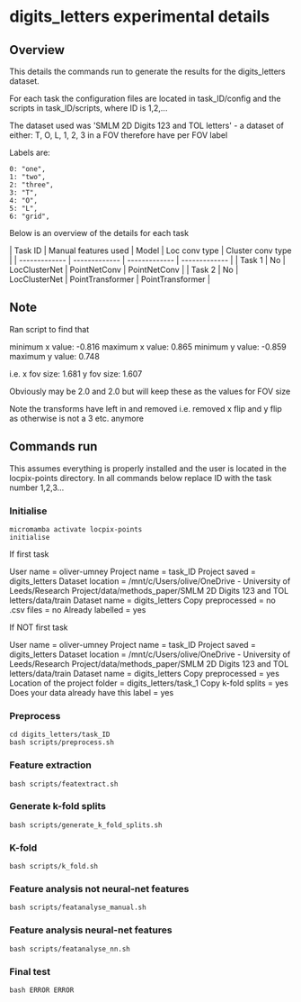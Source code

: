 # digits_letters experimental details

## Overview

This details the commands run to generate the results for the digits_letters dataset.

For each task the configuration files are located in task_ID/config and the scripts in task_ID/scripts, where ID is 1,2,...

The dataset used was 'SMLM 2D Digits 123 and TOL letters' - a dataset of either: T, O, L, 1, 2, 3 in a FOV therefore have per FOV label

Labels are:

    0: "one",
    1: "two",
    2: "three",
    3: "T",
    4: "O",
    5: "L",
    6: "grid",

Below is an overview of the details for each task 

| Task ID  | Manual features used | Model | Loc conv type | Cluster conv type |
| ------------- | ------------- | ------------- | ------------- |
| Task 1  | No  | LocClusterNet | PointNetConv | PointNetConv |
| Task 2  | No  | LocClusterNet | PointTransformer | PointTransformer |


## Note

Ran script to find that

minimum x value: -0.816
maximum x value: 0.865
minimum y value: -0.859
maximum y value: 0.748

i.e. x fov size: 1.681
     y fov size: 1.607

Obviously may be 2.0 and 2.0 but will keep these as the values for FOV size

Note the transforms have left in and removed i.e. removed x flip and y flip as otherwise is not a 3 etc. anymore

## Commands run

This assumes everything is properly installed and the user is located in the locpix-points directory.
In all commands below replace ID with the task number 1,2,3...

### Initialise

```shell
micromamba activate locpix-points
initialise
```

If first task

User name = oliver-umney
Project name = task_ID
Project saved = digits_letters
Dataset location = /mnt/c/Users/olive/OneDrive - University of Leeds/Research Project/data/methods_paper/SMLM 2D Digits 123 and TOL letters/data/train
Dataset name = digits_letters
Copy preprocessed = no
.csv files = no
Already labelled = yes

If NOT first task

User name = oliver-umney
Project name = task_ID
Project saved = digits_letters
Dataset location = /mnt/c/Users/olive/OneDrive - University of Leeds/Research Project/data/methods_paper/SMLM 2D Digits 123 and TOL letters/data/train
Dataset name = digits_letters
Copy preprocessed = yes
Location of the project folder = digits_letters/task_1
Copy k-fold splits = yes
Does your data already have this label = yes

### Preprocess

```shell
cd digits_letters/task_ID
bash scripts/preprocess.sh
```

### Feature extraction

```shell
bash scripts/featextract.sh
```

### Generate k-fold splits

```shell
bash scripts/generate_k_fold_splits.sh
```

### K-fold 

```shell
bash scripts/k_fold.sh
```

### Feature analysis not neural-net features

```shell
bash scripts/featanalyse_manual.sh
```

### Feature analysis neural-net features

```shell
bash scripts/featanalyse_nn.sh
```

### Final test

```shell
bash ERROR ERROR
```